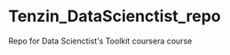 Tenzin_DataScienctist_repo
==========================

Repo for Data Scienctist's Toolkit coursera course
